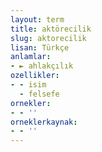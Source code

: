 ```yaml
---
layout: term
title: aktörecilik
slug: aktorecilik
lisan: Türkçe
anlamlar:
- ► ahlakçılık
ozellikler:
- - isim
  - felsefe
ornekler:
- - ''
orneklerkaynak:
- - ''
---
```

